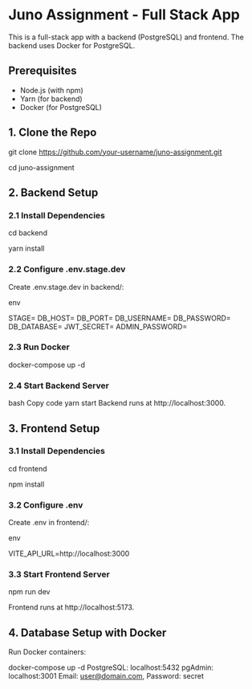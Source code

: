 # Juno Assignment - Full Stack App

This is a full-stack app with a backend (PostgreSQL) and frontend. The backend uses Docker for PostgreSQL.

## Prerequisites
- Node.js (with npm)
- Yarn (for backend)
- Docker (for PostgreSQL)

## 1. Clone the Repo

git clone https://github.com/your-username/juno-assignment.git

cd juno-assignment

## 2. Backend Setup


### 2.1 Install Dependencies

cd backend

yarn install

### 2.2 Configure .env.stage.dev


Create .env.stage.dev in backend/:

env


STAGE=
DB_HOST=
DB_PORT=
DB_USERNAME=
DB_PASSWORD=
DB_DATABASE=
JWT_SECRET=
ADMIN_PASSWORD=

### 2.3 Run Docker

docker-compose up -d


### 2.4 Start Backend Server
bash
Copy code
yarn start
Backend runs at http://localhost:3000.

## 3. Frontend Setup
### 3.1 Install Dependencies

cd frontend

npm install

### 3.2 Configure .env
Create .env in frontend/:

env

VITE_API_URL=http://localhost:3000

### 3.3 Start Frontend Server

npm run dev

Frontend runs at http://localhost:5173.

## 4. Database Setup with Docker
Run Docker containers:

docker-compose up -d
PostgreSQL: localhost:5432
pgAdmin: localhost:3001
Email: user@domain.com, Password: secret

